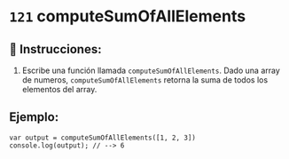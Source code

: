 # `121` computeSumOfAllElements

## 📝 Instrucciones:

1. Escribe una función llamada `computeSumOfAllElements`. Dado una array de numeros, `computeSumOfAllElements` retorna la suma de todos los elementos del array.

## Ejemplo:

```Js
var output = computeSumOfAllElements([1, 2, 3])
console.log(output); // --> 6
```